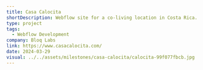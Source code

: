 ```yaml
---
title: Casa Calocita
shortDescription: Webflow site for a co-living location in Costa Rica.
type: project
tags:
  - Webflow Development
company: Bloq Labs
link: https://www.casacalocita.com/
date: 2024-03-29
visual: ../../assets/milestones/casa-calocita/calocita-99f077fbcb.jpg
---
```

